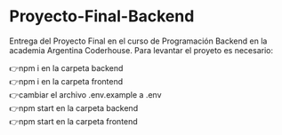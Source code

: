 # Proyecto-Final-Backend
Entrega del Proyecto Final en el curso de Programación Backend en la academia Argentina Coderhouse.
Para levantar el proyeto es necesario:

👉npm i en la carpeta backend <br/>
👉npm i en la carpeta frontend <br/>
👉cambiar el archivo .env.example a .env <br/>
👉npm start en la carpeta backend <br/>
👉npm start en la carpeta frontend <br/>
